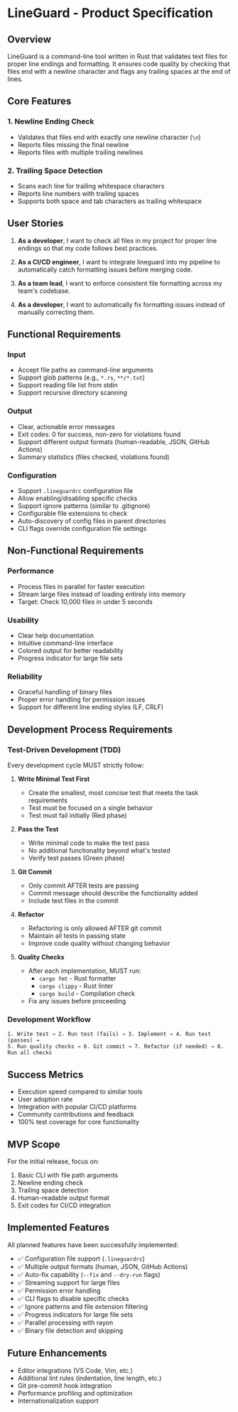 # LineGuard - Product Specification

## Overview
LineGuard is a command-line tool written in Rust that validates text files for proper line endings and formatting. It ensures code quality by checking that files end with a newline character and flags any trailing spaces at the end of lines.

## Core Features

### 1. Newline Ending Check
- Validates that files end with exactly one newline character (`\n`)
- Reports files missing the final newline
- Reports files with multiple trailing newlines

### 2. Trailing Space Detection
- Scans each line for trailing whitespace characters
- Reports line numbers with trailing spaces
- Supports both space and tab characters as trailing whitespace

## User Stories

1. **As a developer**, I want to check all files in my project for proper line endings so that my code follows best practices.

2. **As a CI/CD engineer**, I want to integrate lineguard into my pipeline to automatically catch formatting issues before merging code.

3. **As a team lead**, I want to enforce consistent file formatting across my team's codebase.

4. **As a developer**, I want to automatically fix formatting issues instead of manually correcting them.

## Functional Requirements

### Input
- Accept file paths as command-line arguments
- Support glob patterns (e.g., `*.rs`, `**/*.txt`)
- Support reading file list from stdin
- Support recursive directory scanning

### Output
- Clear, actionable error messages
- Exit codes: 0 for success, non-zero for violations found
- Support different output formats (human-readable, JSON, GitHub Actions)
- Summary statistics (files checked, violations found)

### Configuration
- Support `.lineguardrc` configuration file
- Allow enabling/disabling specific checks
- Support ignore patterns (similar to .gitignore)
- Configurable file extensions to check
- Auto-discovery of config files in parent directories
- CLI flags override configuration file settings

## Non-Functional Requirements

### Performance
- Process files in parallel for faster execution
- Stream large files instead of loading entirely into memory
- Target: Check 10,000 files in under 5 seconds

### Usability
- Clear help documentation
- Intuitive command-line interface
- Colored output for better readability
- Progress indicator for large file sets

### Reliability
- Graceful handling of binary files
- Proper error handling for permission issues
- Support for different line ending styles (LF, CRLF)

## Development Process Requirements

### Test-Driven Development (TDD)
Every development cycle MUST strictly follow:

1. **Write Minimal Test First**
   - Create the smallest, most concise test that meets the task requirements
   - Test must be focused on a single behavior
   - Test must fail initially (Red phase)

2. **Pass the Test**
   - Write minimal code to make the test pass
   - No additional functionality beyond what's tested
   - Verify test passes (Green phase)

3. **Git Commit**
   - Only commit AFTER tests are passing
   - Commit message should describe the functionality added
   - Include test files in the commit

4. **Refactor**
   - Refactoring is only allowed AFTER git commit
   - Maintain all tests in passing state
   - Improve code quality without changing behavior

5. **Quality Checks**
   - After each implementation, MUST run:
     - `cargo fmt` - Rust formatter
     - `cargo clippy` - Rust linter
     - `cargo build` - Compilation check
   - Fix any issues before proceeding

### Development Workflow
```
1. Write test → 2. Run test (fails) → 3. Implement → 4. Run test (passes) → 
5. Run quality checks → 6. Git commit → 7. Refactor (if needed) → 8. Run all checks
```

## Success Metrics
- Execution speed compared to similar tools
- User adoption rate
- Integration with popular CI/CD platforms
- Community contributions and feedback
- 100% test coverage for core functionality

## MVP Scope
For the initial release, focus on:
1. Basic CLI with file path arguments
2. Newline ending check
3. Trailing space detection
4. Human-readable output format
5. Exit codes for CI/CD integration

## Implemented Features
All planned features have been successfully implemented:
- ✅ Configuration file support (`.lineguardrc`)
- ✅ Multiple output formats (human, JSON, GitHub Actions)
- ✅ Auto-fix capability (`--fix` and `--dry-run` flags)
- ✅ Streaming support for large files
- ✅ Permission error handling
- ✅ CLI flags to disable specific checks
- ✅ Ignore patterns and file extension filtering
- ✅ Progress indicators for large file sets
- ✅ Parallel processing with rayon
- ✅ Binary file detection and skipping

## Future Enhancements
- Editor integrations (VS Code, Vim, etc.)
- Additional lint rules (indentation, line length, etc.)
- Git pre-commit hook integration
- Performance profiling and optimization
- Internationalization support